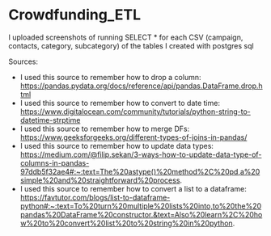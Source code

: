 # Crowdfunding_ETL

I uploaded screenshots of running SELECT * for each CSV (campaign, contacts, category, subcategory) of the tables I created with postgres sql

Sources:
- I used this source to remember how to drop a column: https://pandas.pydata.org/docs/reference/api/pandas.DataFrame.drop.html
- I used this source to remember how to convert to date time: https://www.digitalocean.com/community/tutorials/python-string-to-datetime-strptime
- I used this source to remember how to merge DFs: https://www.geeksforgeeks.org/different-types-of-joins-in-pandas/
- I used this source to remember how to update data types: https://medium.com/@filip.sekan/3-ways-how-to-update-data-type-of-columns-in-pandas-97ddb5f32ae4#:~:text=The%20astype()%20method%2C%20pd,a%20simple%20and%20straightforward%20process.
- I used this source to remember how to convert a list to a dataframe: https://favtutor.com/blogs/list-to-dataframe-python#:~:text=To%20turn%20multiple%20lists%20into,to%20the%20pandas%20DataFrame%20constructor.&text=Also%20learn%2C%20how%20to%20convert%20list%20to%20string%20in%20python.
